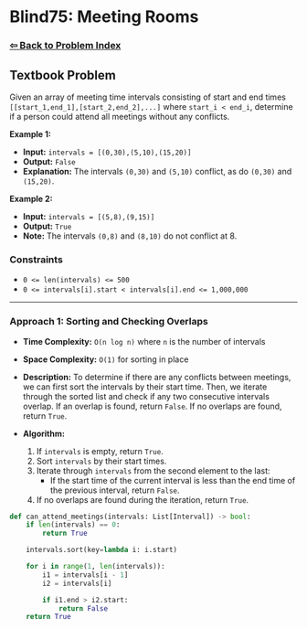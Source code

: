 # Blind75: Meeting Rooms

### [⇦ Back to Problem Index](../../index.md)

## Textbook Problem

Given an array of meeting time intervals consisting of start and end times `[[start_1,end_1],[start_2,end_2],...]` where `start_i < end_i`, determine if a person could attend all meetings without any conflicts.

**Example 1:**

-   **Input:** `intervals = [(0,30),(5,10),(15,20)]`
-   **Output:** `False`
-   **Explanation:** The intervals `(0,30)` and `(5,10)` conflict, as do `(0,30)` and `(15,20)`.

**Example 2:**

-   **Input:** `intervals = [(5,8),(9,15)]`
-   **Output:** `True`
-   **Note:** The intervals `(0,8)` and `(8,10)` do not conflict at 8.

### Constraints

-   `0 <= len(intervals) <= 500`
-   `0 <= intervals[i].start < intervals[i].end <= 1,000,000`

---

### Approach 1: Sorting and Checking Overlaps

-   **Time Complexity:** `O(n log n)` where `n` is the number of intervals
-   **Space Complexity:** `O(1)` for sorting in place
-   **Description:** To determine if there are any conflicts between meetings, we can first sort the intervals by their start time. Then, we iterate through the sorted list and check if any two consecutive intervals overlap. If an overlap is found, return `False`. If no overlaps are found, return `True`.
-   **Algorithm:**

    1. If `intervals` is empty, return `True`.
    2. Sort `intervals` by their start times.
    3. Iterate through `intervals` from the second element to the last:
        - If the start time of the current interval is less than the end time of the previous interval, return `False`.
    4. If no overlaps are found during the iteration, return `True`.

```python
def can_attend_meetings(intervals: List[Interval]) -> bool:
	if len(intervals) == 0:
		return True

	intervals.sort(key=lambda i: i.start)

	for i in range(1, len(intervals)):
		i1 = intervals[i - 1]
		i2 = intervals[i]

		if i1.end > i2.start:
			return False
	return True
```
